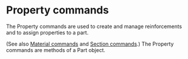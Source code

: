 # Property commands

The Property commands are used to create and manage reinforcements and to assign properties to a part.

(See also [Material commands](https://help.3ds.com/2022/english/DSSIMULIA_Established/SIMACAEKERRefMap/simaker-m-MatPyc-sb.htm?ContextScope=all#simaker-m-MatPyc-sb) and [Section commands](https://help.3ds.com/2022/english/DSSIMULIA_Established/SIMACAEKERRefMap/simaker-m-SctPyc-sb.htm?ContextScope=all).) The Property commands are methods of a Part object.